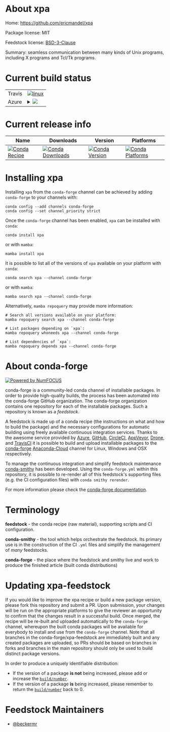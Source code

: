About xpa
=========

Home: https://github.com/ericmandel/xpa

Package license: MIT

Feedstock license: [BSD-3-Clause](https://github.com/conda-forge/xpa-feedstock/blob/main/LICENSE.txt)

Summary: seamless communication between many kinds of Unix programs, including X programs and Tcl/Tk programs.

Current build status
====================


<table><tr>
    <td>Travis</td>
    <td>
      <a href="https://app.travis-ci.com/conda-forge/xpa-feedstock">
        <img alt="linux" src="https://img.shields.io/travis/com/conda-forge/xpa-feedstock/main.svg?label=Linux">
      </a>
    </td>
  </tr>
    
  <tr>
    <td>Azure</td>
    <td>
      <details>
        <summary>
          <a href="https://dev.azure.com/conda-forge/feedstock-builds/_build/latest?definitionId=8238&branchName=main">
            <img src="https://dev.azure.com/conda-forge/feedstock-builds/_apis/build/status/xpa-feedstock?branchName=main">
          </a>
        </summary>
        <table>
          <thead><tr><th>Variant</th><th>Status</th></tr></thead>
          <tbody><tr>
              <td>linux_64</td>
              <td>
                <a href="https://dev.azure.com/conda-forge/feedstock-builds/_build/latest?definitionId=8238&branchName=main">
                  <img src="https://dev.azure.com/conda-forge/feedstock-builds/_apis/build/status/xpa-feedstock?branchName=main&jobName=linux&configuration=linux_64_" alt="variant">
                </a>
              </td>
            </tr><tr>
              <td>linux_aarch64</td>
              <td>
                <a href="https://dev.azure.com/conda-forge/feedstock-builds/_build/latest?definitionId=8238&branchName=main">
                  <img src="https://dev.azure.com/conda-forge/feedstock-builds/_apis/build/status/xpa-feedstock?branchName=main&jobName=linux&configuration=linux_aarch64_" alt="variant">
                </a>
              </td>
            </tr><tr>
              <td>osx_64</td>
              <td>
                <a href="https://dev.azure.com/conda-forge/feedstock-builds/_build/latest?definitionId=8238&branchName=main">
                  <img src="https://dev.azure.com/conda-forge/feedstock-builds/_apis/build/status/xpa-feedstock?branchName=main&jobName=osx&configuration=osx_64_" alt="variant">
                </a>
              </td>
            </tr><tr>
              <td>osx_arm64</td>
              <td>
                <a href="https://dev.azure.com/conda-forge/feedstock-builds/_build/latest?definitionId=8238&branchName=main">
                  <img src="https://dev.azure.com/conda-forge/feedstock-builds/_apis/build/status/xpa-feedstock?branchName=main&jobName=osx&configuration=osx_arm64_" alt="variant">
                </a>
              </td>
            </tr>
          </tbody>
        </table>
      </details>
    </td>
  </tr>
</table>

Current release info
====================

| Name | Downloads | Version | Platforms |
| --- | --- | --- | --- |
| [![Conda Recipe](https://img.shields.io/badge/recipe-xpa-green.svg)](https://anaconda.org/conda-forge/xpa) | [![Conda Downloads](https://img.shields.io/conda/dn/conda-forge/xpa.svg)](https://anaconda.org/conda-forge/xpa) | [![Conda Version](https://img.shields.io/conda/vn/conda-forge/xpa.svg)](https://anaconda.org/conda-forge/xpa) | [![Conda Platforms](https://img.shields.io/conda/pn/conda-forge/xpa.svg)](https://anaconda.org/conda-forge/xpa) |

Installing xpa
==============

Installing `xpa` from the `conda-forge` channel can be achieved by adding `conda-forge` to your channels with:

```
conda config --add channels conda-forge
conda config --set channel_priority strict
```

Once the `conda-forge` channel has been enabled, `xpa` can be installed with `conda`:

```
conda install xpa
```

or with `mamba`:

```
mamba install xpa
```

It is possible to list all of the versions of `xpa` available on your platform with `conda`:

```
conda search xpa --channel conda-forge
```

or with `mamba`:

```
mamba search xpa --channel conda-forge
```

Alternatively, `mamba repoquery` may provide more information:

```
# Search all versions available on your platform:
mamba repoquery search xpa --channel conda-forge

# List packages depending on `xpa`:
mamba repoquery whoneeds xpa --channel conda-forge

# List dependencies of `xpa`:
mamba repoquery depends xpa --channel conda-forge
```


About conda-forge
=================

[![Powered by
NumFOCUS](https://img.shields.io/badge/powered%20by-NumFOCUS-orange.svg?style=flat&colorA=E1523D&colorB=007D8A)](https://numfocus.org)

conda-forge is a community-led conda channel of installable packages.
In order to provide high-quality builds, the process has been automated into the
conda-forge GitHub organization. The conda-forge organization contains one repository
for each of the installable packages. Such a repository is known as a *feedstock*.

A feedstock is made up of a conda recipe (the instructions on what and how to build
the package) and the necessary configurations for automatic building using freely
available continuous integration services. Thanks to the awesome service provided by
[Azure](https://azure.microsoft.com/en-us/services/devops/), [GitHub](https://github.com/),
[CircleCI](https://circleci.com/), [AppVeyor](https://www.appveyor.com/),
[Drone](https://cloud.drone.io/welcome), and [TravisCI](https://travis-ci.com/)
it is possible to build and upload installable packages to the
[conda-forge](https://anaconda.org/conda-forge) [Anaconda-Cloud](https://anaconda.org/)
channel for Linux, Windows and OSX respectively.

To manage the continuous integration and simplify feedstock maintenance
[conda-smithy](https://github.com/conda-forge/conda-smithy) has been developed.
Using the ``conda-forge.yml`` within this repository, it is possible to re-render all of
this feedstock's supporting files (e.g. the CI configuration files) with ``conda smithy rerender``.

For more information please check the [conda-forge documentation](https://conda-forge.org/docs/).

Terminology
===========

**feedstock** - the conda recipe (raw material), supporting scripts and CI configuration.

**conda-smithy** - the tool which helps orchestrate the feedstock.
                   Its primary use is in the construction of the CI ``.yml`` files
                   and simplify the management of *many* feedstocks.

**conda-forge** - the place where the feedstock and smithy live and work to
                  produce the finished article (built conda distributions)


Updating xpa-feedstock
======================

If you would like to improve the xpa recipe or build a new
package version, please fork this repository and submit a PR. Upon submission,
your changes will be run on the appropriate platforms to give the reviewer an
opportunity to confirm that the changes result in a successful build. Once
merged, the recipe will be re-built and uploaded automatically to the
`conda-forge` channel, whereupon the built conda packages will be available for
everybody to install and use from the `conda-forge` channel.
Note that all branches in the conda-forge/xpa-feedstock are
immediately built and any created packages are uploaded, so PRs should be based
on branches in forks and branches in the main repository should only be used to
build distinct package versions.

In order to produce a uniquely identifiable distribution:
 * If the version of a package **is not** being increased, please add or increase
   the [``build/number``](https://docs.conda.io/projects/conda-build/en/latest/resources/define-metadata.html#build-number-and-string).
 * If the version of a package **is** being increased, please remember to return
   the [``build/number``](https://docs.conda.io/projects/conda-build/en/latest/resources/define-metadata.html#build-number-and-string)
   back to 0.

Feedstock Maintainers
=====================

* [@beckermr](https://github.com/beckermr/)

